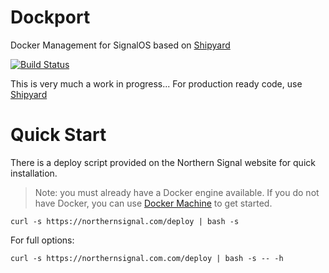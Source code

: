 # Dockport
Docker Management for SignalOS based on [Shipyard](https://github.com/shipyard/shipyard)

[![Build Status](https://travis-ci.org/norsig/dockport.svg?branch=master)](https://travis-ci.org/norsig/dockport)

This is very much a work in progress... For production ready code, use [Shipyard](https://github.com/shipyard/shipyard)

# Quick Start
There is a deploy script provided on the Northern Signal website for quick
installation.

> Note: you must already have a Docker engine available.  If you do not have
Docker, you can use [Docker Machine](https://github.com/docker/machine) to
get started.

```
curl -s https://northernsignal.com/deploy | bash -s
```

For full options:

```
curl -s https://northernsignal.com.com/deploy | bash -s -- -h
```
